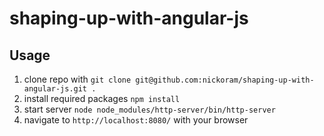 # shaping-up-with-angular-js

## Usage
1. clone repo with `git clone git@github.com:nickoram/shaping-up-with-angular-js.git .`
2. install required packages `npm install`
3. start server `node node_modules/http-server/bin/http-server`
4. navigate to `http://localhost:8080/` with your browser
